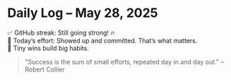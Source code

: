# Daily Log – May 28, 2025

✅ GitHub streak: Still going strong! 🔥  
🧠 Today’s effort: Showed up and committed. That’s what matters.  
🌟 Tiny wins build big habits.

> "Success is the sum of small efforts, repeated day in and day out." – Robert Collier
